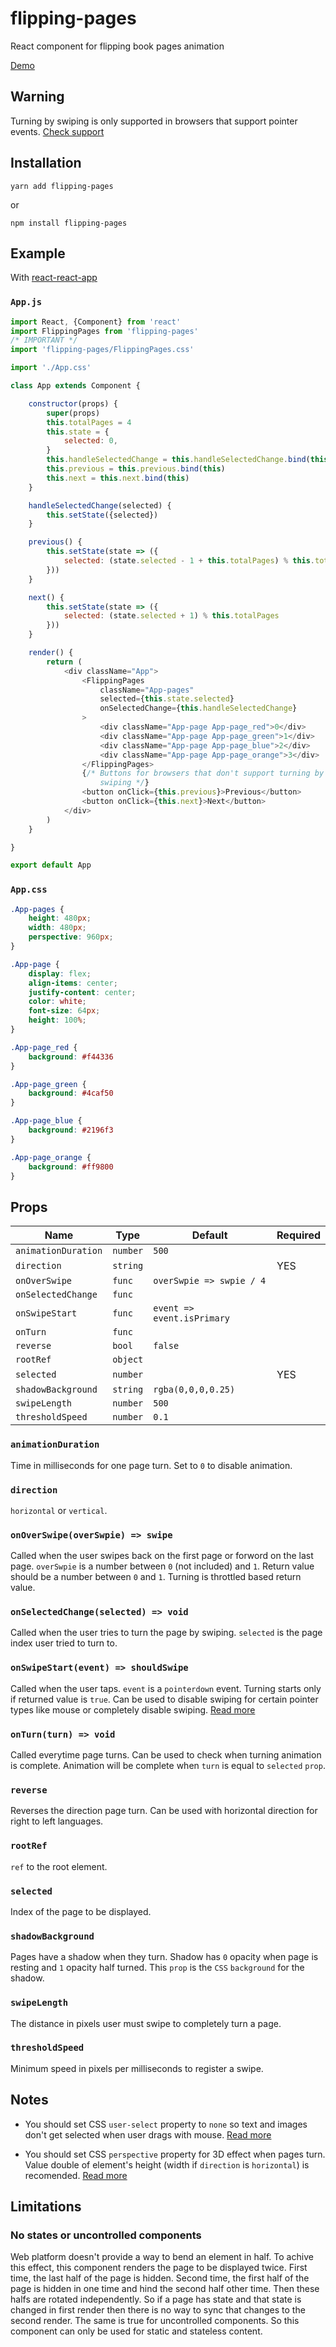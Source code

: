 # flipping-pages

React component for flipping book pages animation

[Demo](https://namannehra.github.io/flipping-pages/)

## Warning

Turning by swiping is only supported in browsers that support pointer events.
[Check support](https://caniuse.com/#feat=pointer)

## Installation

```
yarn add flipping-pages
```

or

```
npm install flipping-pages
```

## Example

With [react-react-app](https://github.com/facebook/create-react-app)

### `App.js`

```javascript
import React, {Component} from 'react'
import FlippingPages from 'flipping-pages'
/* IMPORTANT */
import 'flipping-pages/FlippingPages.css'

import './App.css'

class App extends Component {

    constructor(props) {
        super(props)
        this.totalPages = 4
        this.state = {
            selected: 0,
        }
        this.handleSelectedChange = this.handleSelectedChange.bind(this)
        this.previous = this.previous.bind(this)
        this.next = this.next.bind(this)
    }

    handleSelectedChange(selected) {
        this.setState({selected})
    }

    previous() {
        this.setState(state => ({
            selected: (state.selected - 1 + this.totalPages) % this.totalPages
        }))
    }

    next() {
        this.setState(state => ({
            selected: (state.selected + 1) % this.totalPages
        }))
    }

    render() {
        return (
            <div className="App">
                <FlippingPages
                    className="App-pages"
                    selected={this.state.selected}
                    onSelectedChange={this.handleSelectedChange}
                >
                    <div className="App-page App-page_red">0</div>
                    <div className="App-page App-page_green">1</div>
                    <div className="App-page App-page_blue">2</div>
                    <div className="App-page App-page_orange">3</div>
                </FlippingPages>
                {/* Buttons for browsers that don't support turning by
                    swiping */}
                <button onClick={this.previous}>Previous</button>
                <button onClick={this.next}>Next</button>
            </div>
        )
    }

}

export default App
```

### `App.css`

```css
.App-pages {
    height: 480px;
    width: 480px;
    perspective: 960px;
}

.App-page {
    display: flex;
    align-items: center;
    justify-content: center;
    color: white;
    font-size: 64px;
    height: 100%;
}

.App-page_red {
    background: #f44336
}

.App-page_green {
    background: #4caf50
}

.App-page_blue {
    background: #2196f3
}

.App-page_orange {
    background: #ff9800
}
```

## Props

| Name                | Type     | Default                    | Required |
|---------------------|----------|----------------------------|----------|
| `animationDuration` | `number` | `500`                      |          |
| `direction`         | `string` |                            | YES      |
| `onOverSwipe`       | `func`   | `overSwpie => swpie / 4`   |          |
| `onSelectedChange`  | `func`   |                            |          |
| `onSwipeStart`      | `func`   | `event => event.isPrimary` |          |
| `onTurn`            | `func`   |                            |          |
| `reverse`           | `bool`   | `false`                    |          |
| `rootRef`           | `object` |                            |          |
| `selected`          | `number` |                            | YES      |
| `shadowBackground`  | `string` | `rgba(0,0,0,0.25)`         |          |
| `swipeLength`       | `number` | `500`                      |          |
| `thresholdSpeed`    | `number` | `0.1`                      |          |

### `animationDuration`
Time in milliseconds for one page turn. Set to `0` to disable animation.

### `direction`
`horizontal` or `vertical`.

### `onOverSwipe(overSwpie) => swipe`
Called when the user swipes back on the first page or forword on the last page.
`overSwpie` is a number between `0` (not included) and `1`. Return value should
be a number between `0` and `1`. Turning is throttled based return value.

### `onSelectedChange(selected) => void`
Called when the user tries to turn the page by swiping. `selected` is the page
index user tried to turn to.

### `onSwipeStart(event) => shouldSwipe`
Called when the user taps. `event` is a `pointerdown` event. Turning starts only
if returned value is `true`. Can be used to disable swiping for certain pointer
types like mouse or completely disable swiping.
[Read more](https://developer.mozilla.org/en-US/docs/Web/API/PointerEvent)

### `onTurn(turn) => void`
Called everytime page turns. Can be used to check when turning animation is
complete. Animation will be complete when `turn` is equal to `selected` `prop`.

### `reverse`
Reverses the direction page turn. Can be used with horizontal direction for
right to left languages.

### `rootRef`
`ref` to the root element.

### `selected`
Index of the page to be displayed.

### `shadowBackground`
Pages have a shadow when they turn. Shadow has `0` opacity when page is resting
and `1` opacity half turned. This `prop` is the `CSS` `background` for the
shadow.

### `swipeLength`
The distance in pixels user must swipe to completely turn a page.

### `thresholdSpeed`
Minimum speed in pixels per milliseconds to register a swipe.

## Notes

* You should set CSS `user-select` property to `none` so text and images don't
  get selected when user drags with mouse.
  [Read more](https://developer.mozilla.org/en-US/docs/Web/CSS/user-select)

* You should set CSS `perspective` property for 3D effect when pages turn. Value
  double of element's height (width if `direction` is `horizontal`) is
  recomended.
  [Read more](https://developer.mozilla.org/en-US/docs/Web/CSS/perspective)

## Limitations

### No states or uncontrolled components
Web platform doesn't provide a way to bend an element in half. To achive this
effect, this component renders the page to be displayed twice. First time, the
last half of the page is hidden. Second time, the first half of the page is
hidden in one time and hind the second half other time. Then these halfs are
rotated independently. So if a page has state and that state is changed in first
render then there is no way to sync that changes to the second render. The same
is true for uncontrolled components. So this component can only be used for
static and stateless content.